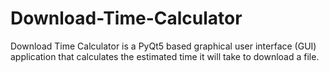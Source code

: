 # Download-Time-Calculator
Download Time Calculator is a PyQt5 based graphical user interface (GUI) application that calculates the estimated time it will take to download a file.
